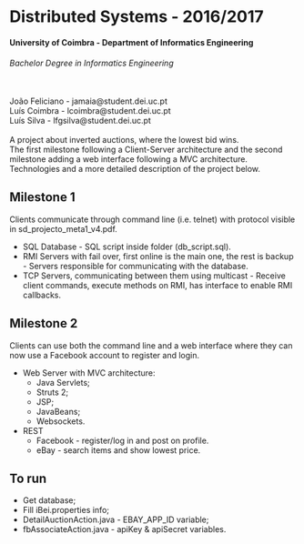 # Distributed Systems - 2016/2017
#### University of Coimbra - Department of Informatics Engineering
###### Bachelor Degree in Informatics Engineering
<br>
João Feliciano - jamaia@student.dei.uc.pt
<br>
Luís Coimbra - lcoimbra@student.dei.uc.pt
<br>
Luís Silva - lfgsilva@student.dei.uc.pt
<br>
<br>
A project about inverted auctions, where the lowest bid wins.<br>
The first milestone following a Client-Server architecture and the second milestone adding a web interface following a MVC architecture.<br>
Technologies and a more detailed description of the project below.

## Milestone 1
Clients communicate through command line (i.e. telnet) with protocol visible in sd_projecto_meta1_v4.pdf.

* SQL Database - SQL script inside folder (db_script.sql).
* RMI Servers with fail over, first online is the main one, the rest is backup - Servers responsible for communicating with the database.
* TCP Servers, communicating between them using multicast - Receive client commands, execute methods on RMI, has interface to enable RMI callbacks.

## Milestone 2
Clients can use both the command line and a web interface where they can now use a Facebook account to register and login.

* Web Server with MVC architecture:
  * Java Servlets;
  * Struts 2;
  * JSP;
  * JavaBeans;
  * Websockets.
* REST
  * Facebook - register/log in and post on profile.
  * eBay - search items and show lowest price.

## To run
* Get database;
* Fill iBei.properties info;
* DetailAuctionAction.java - EBAY_APP_ID variable;
* fbAssociateAction.java - apiKey & apiSecret variables.
